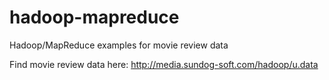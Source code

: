 # hadoop-mapreduce
Hadoop/MapReduce examples for movie review data

Find movie review data here:
http://media.sundog-soft.com/hadoop/u.data

